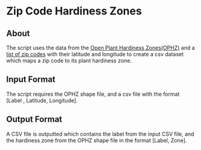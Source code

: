 # Zip Code Hardiness Zones

## About
The script uses the data from the [Open Plant Hardiness Zones(OPHZ)](https://github.com/wboykinm/ophz) and a [list of zip codes](https://gist.github.com/erichurst/7882666) with their latitude and longitude to create a csv dataset which maps a zip code to its plant hardiness zone.

## Input Format
The script requires the OPHZ shape file, and a csv file with the format [Label , Latitude, Longitude].

## Output Format
A CSV file is outputted which contains the label from the input CSV file, and the hardiness zone from the OPHZ shape file in the format [Label, Zone].

